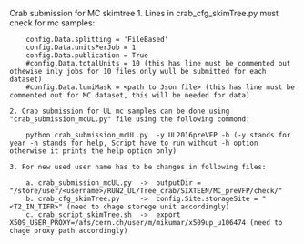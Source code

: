 Crab submission for MC skimtree
 	1. Lines in crab_cfg_skimTree.py must check for mc samples:

		config.Data.splitting = 'FileBased'
		config.Data.unitsPerJob = 1
		config.Data.publication = True
		#config.Data.totalUnits = 10 (this has line must be commented out othewise inly jobs for 10 files only wull be submitted for each dataset)
		#config.Data.lumiMask = <path to Json file> (this has line must be commented out for MC dataset, this will be needed for data)

 	2. Crab submission for UL mc samples can be done using "crab_submission_mcUL.py" file using the following commond:

	 	python crab_submission_mcUL.py  -y UL2016preVFP -h (-y stands for year -h stands for help, Script have to run without -h option otherwise it prints the help option only)

 	3. For new used user name has to be changes in following files:

		a. crab_submission_mcUL.py  ->  outputDir = "/store/user/<username>/RUN2_UL/Tree_crab/SIXTEEN/MC_preVFP/check/"
		b. crab_cfg_skimTree.py     ->  config.Site.storageSite = "<T2_IN_TIFR>" (need to chage storege unit accordingly)
		c. crab_script_skimTree.sh  ->  export X509_USER_PROXY=/afs/cern.ch/user/m/mikumar/x509up_u106474 (need to chage proxy path accordingly)	
 

